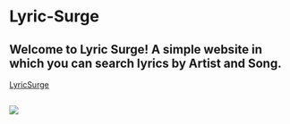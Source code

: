 # Lyric-Surge


 ## Welcome to Lyric Surge! A simple website in which you can search lyrics by Artist and Song.
 
 [LyricSurge](http://tune-lyrics.surge.sh/)
 
 ## ![](https://i.imgur.com/WJ2INmk.png)
